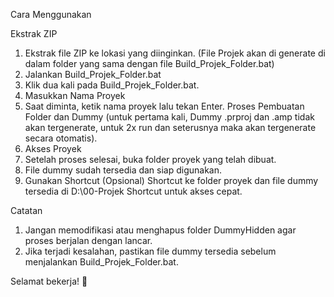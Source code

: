 Cara Menggunakan

Ekstrak ZIP
1. Ekstrak file ZIP ke lokasi yang diinginkan. (File Projek akan di generate di dalam folder yang sama dengan file Build_Projek_Folder.bat)
2. Jalankan Build_Projek_Folder.bat 
3. Klik dua kali pada Build_Projek_Folder.bat.
4. Masukkan Nama Proyek
5. Saat diminta, ketik nama proyek lalu tekan Enter.
Proses Pembuatan Folder dan Dummy (untuk pertama kali, Dummy .prproj dan .amp tidak akan tergenerate, untuk 2x run dan seterusnya maka akan tergenerate secara otomatis).
6. Akses Proyek
7. Setelah proses selesai, buka folder proyek yang telah dibuat.
8. File dummy sudah tersedia dan siap digunakan.
9. Gunakan Shortcut (Opsional)
Shortcut ke folder proyek dan file dummy tersedia di D:\00-Projek Shortcut untuk akses cepat.

Catatan

1. Jangan memodifikasi atau menghapus folder DummyHidden agar proses berjalan dengan lancar.
2. Jika terjadi kesalahan, pastikan file dummy tersedia sebelum menjalankan Build_Projek_Folder.bat.

Selamat bekerja! 🚀
